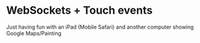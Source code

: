 # WebSockets + Touch events #

Just having fun with an iPad (Mobile Safari) and another computer showing Google Maps/Painting
